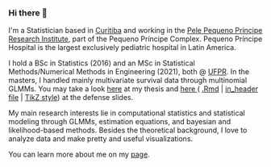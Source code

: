 ### Hi there 👋

I'm a Statistician based in [Curitiba](https://goo.gl/K1Qcdv) and working in the [Pele Pequeno Príncipe Research Institute](http://www.pelepequenoprincipe.org.br/),
part of the Pequeno Príncipe Complex. Pequeno Príncipe Hospital is the largest exclusively pediatric hospital in Latin America.

I hold a BSc in Statistics (2016) and an MSc in Statistical Methods/Numerical Methods in Engineering (2021), both @ [UFPR](https://goo.gl/DtVAbi). In the masters, I 
handled mainly multivariate survival data through multinomial GLMMs. You may take a look [here](https://henriquelaureano.github.io/THESIS/thesis/thesis.pdf) at my
thesis and [here ](https://henriquelaureano.github.io/THESIS/aqua/slides.pdf)( [.Rmd](https://henriquelaureano.github.io/THESIS/aqua/slides.Rmd) |
                                                                               [in_header file](https://henriquelaureano.github.io/THESIS/aqua/beamerheader.txt) |
                                                                               [TikZ style](https://henriquelaureano.github.io/THESIS/aqua/tikzit.sty)) at the 
defense slides.

My main research interests lie in computational statistics and statistical modeling through GLMMs, estimation equations, and bayesian and likelihood-based methods.
Besides the theoretical background, I love to analyze data and make pretty and useful visualizations.

You can learn more about me on my [page](https://henriquelaureano.github.io).
